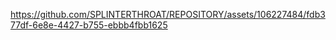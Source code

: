 



https://github.com/SPLINTERTHROAT/REPOSITORY/assets/106227484/fdb377df-6e8e-4427-b755-ebbb4fbb1625

